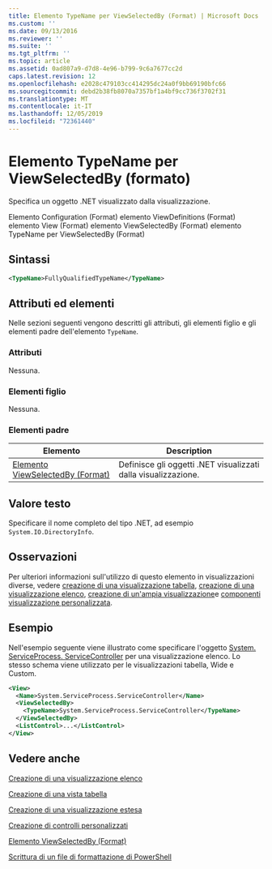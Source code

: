 ```yaml
---
title: Elemento TypeName per ViewSelectedBy (Format) | Microsoft Docs
ms.custom: ''
ms.date: 09/13/2016
ms.reviewer: ''
ms.suite: ''
ms.tgt_pltfrm: ''
ms.topic: article
ms.assetid: 0ad807a9-d7d8-4e96-b799-9c6a7677cc2d
caps.latest.revision: 12
ms.openlocfilehash: e2028c479103cc414295dc24a0f9bb69190bfc66
ms.sourcegitcommit: debd2b38fb8070a7357bf1a4bf9cc736f3702f31
ms.translationtype: MT
ms.contentlocale: it-IT
ms.lasthandoff: 12/05/2019
ms.locfileid: "72361440"
---
```

# <a name="typename-element-for-viewselectedby-format"></a>Elemento TypeName per ViewSelectedBy (formato)

Specifica un oggetto .NET visualizzato dalla visualizzazione.

Elemento Configuration (Format) elemento ViewDefinitions (Format) elemento View (Format) elemento ViewSelectedBy (Format) elemento TypeName per ViewSelectedBy (Format)

## <a name="syntax"></a>Sintassi

```xml
<TypeName>FullyQualifiedTypeName</TypeName>
```

## <a name="attributes-and-elements"></a>Attributi ed elementi

Nelle sezioni seguenti vengono descritti gli attributi, gli elementi figlio e gli elementi padre dell'elemento `TypeName`.

### <a name="attributes"></a>Attributi

Nessuna.

### <a name="child-elements"></a>Elementi figlio

Nessuna.

### <a name="parent-elements"></a>Elementi padre

|Elemento|Description|
|-------------|-----------------|
|[Elemento ViewSelectedBy (Format)](./viewselectedby-element-format.md)|Definisce gli oggetti .NET visualizzati dalla visualizzazione.|

## <a name="text-value"></a>Valore testo

Specificare il nome completo del tipo .NET, ad esempio `System.IO.DirectoryInfo`.

## <a name="remarks"></a>Osservazioni

Per ulteriori informazioni sull'utilizzo di questo elemento in visualizzazioni diverse, vedere [creazione di una visualizzazione tabella](./creating-a-table-view.md), [creazione di una visualizzazione elenco](./creating-a-list-view.md), [creazione di un'ampia visualizzazione](./creating-a-wide-view.md)e [componenti visualizzazione personalizzata](./creating-custom-controls.md).

## <a name="example"></a>Esempio

Nell'esempio seguente viene illustrato come specificare l'oggetto [System. ServiceProcess. ServiceController](/dotnet/api/System.ServiceProcess.ServiceController) per una visualizzazione elenco. Lo stesso schema viene utilizzato per le visualizzazioni tabella, Wide e Custom.

```xml
<View>
  <Name>System.ServiceProcess.ServiceController</Name>
  <ViewSelectedBy>
    <TypeName>System.ServiceProcess.ServiceController</TypeName>
  </ViewSelectedBy>
  <ListControl>...</ListControl>
</View>
```

## <a name="see-also"></a>Vedere anche

[Creazione di una visualizzazione elenco](./creating-a-list-view.md)

[Creazione di una vista tabella](./creating-a-table-view.md)

[Creazione di una visualizzazione estesa](./creating-a-wide-view.md)

[Creazione di controlli personalizzati](./creating-custom-controls.md)

[Elemento ViewSelectedBy (Format)](./viewselectedby-element-format.md)

[Scrittura di un file di formattazione di PowerShell](./writing-a-powershell-formatting-file.md)

